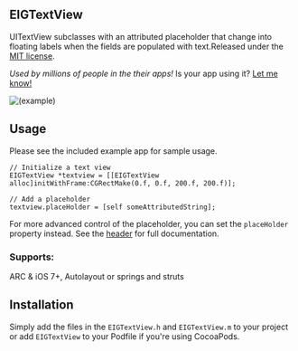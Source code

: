 ## EIGTextView

UITextView subclasses with an attributed placeholder that change into floating labels when the fields are populated with text.Released under the [MIT license](LICENSE.txt).

*Used by millions of people in the their apps!* Is your app using it? [Let me know!](mailto:lihao_ios@hotmail.com)


![(example)](https://github.com/LiHaofromChina/EIGTextView/blob/master/Example/EIGTextView/example.gif)


## Usage
Please see the included example app for sample usage.

``` objc
// Initialize a text view
EIGTextView *textview = [[EIGTextView alloc]initWithFrame:CGRectMake(0.f, 0.f, 200.f, 200.f)];

// Add a placeholder
textview.placeHolder = [self someAttributedString];
```

For more advanced control of the placeholder, you can set the `placeHolder` property instead. See the [header](EIGTextView/EIGTextView.h) for full documentation.

### Supports: 

ARC & iOS 7+, Autolayout or springs and struts

## Installation

Simply add the files in the `EIGTextView.h` and `EIGTextView.m` to your project or add `EIGTextView` to your Podfile if you're using CocoaPods.
